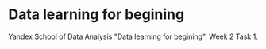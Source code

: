 # Data learning  for begining
Yandex School of Data Analysis "Data learning  for begining". Week 2 Task 1.
